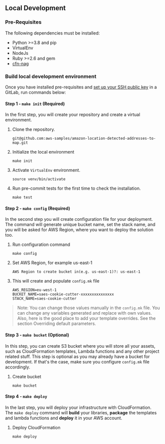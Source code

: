 ## Local Development

### Pre-Requisites

The following dependencies must be installed:
- Python >=3.8 and pip
- VirtualEnv
- NodeJs
- Ruby >=2.6 and gem
- [cfn-nag](https://github.com/stelligent/cfn_nag)

### Build local development environment

Once you have installed pre-requisites and
[set up your SSH public key](https://w.amazon.com/bin/view/AWS/Teams/WWPS/TSD/GitLab#HSettingupSSHKeys) in a GitLab,
run commands below:

#### Step 1 - `make init` (Required)
In the first step, you will create your repository and create a virtual environment.

1. Clone the repository.
   ```shell
   git@github.com:aws-samples/amazon-location-detected-addresses-to-map.git
   ```
1. Initialize the local environment
   ```shell
   make init
   ```
1. Activate `VirtualEnv` environment.
   ```shell
   source venv/bin/activate
   ```
1. Run pre-commit tests for the first time to check the installation.
   ```shell
   make test
   ```

#### Step 2 - `make config` (Required)
In the second step you will create configuration file for your deployment. The command will generate unique bucket name,
set the stack name, and you will be asked for AWS Region, where you want to deploy the solution too.

1. Run configuration command
   ```shell
   make config
   ```
1. Set AWS Region, for example us-east-1
   ```shell
   AWS Region to create bucket in(e.g. us-east-1)?: us-east-1
   ```
1. This will create and populate `config.mk` file
   ```shell
   AWS_REGION=eu-west-1
   BUCKET_NAME=saes-cookie-cutter-xxxxxxxxxxxxxxx
   STACK_NAME=saes-cookie-cutter
   ```
> Note: You can change those values manually in the `config.mk` file. You can change any variables generated and
> replace with own values. Also, here is the good place to add your template overrides. See the section Overriding
> default parameters.

#### Step 3 - `make bucket` (Optional)
In this step, you can create S3 bucket where you will store all your assets, such as CloudFormation templates, Lambda
functions and any other project related stuff. This step is optional as you may already have a bucket for development.
If that's the case, make sure you configure `config.mk` file accordingly.

1. Create bucket
   ```shell
   make bucket
   ```

#### Step 4 - `make deploy`
In the last step, you will deploy your infrastructure with CloudFormation. The `make deploy` command will **build** your libraries,
**package** the templates and lambda functions and **deploy** it in your AWS account.

1. Deploy CloudFormation
   ```shell
   make deploy
   ```
